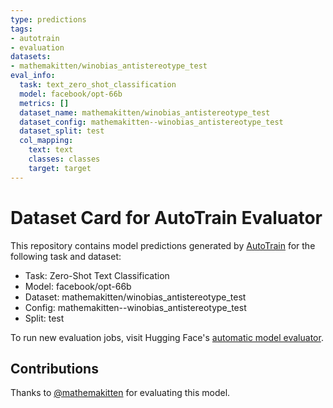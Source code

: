 ```yaml
---
type: predictions
tags:
- autotrain
- evaluation
datasets:
- mathemakitten/winobias_antistereotype_test
eval_info:
  task: text_zero_shot_classification
  model: facebook/opt-66b
  metrics: []
  dataset_name: mathemakitten/winobias_antistereotype_test
  dataset_config: mathemakitten--winobias_antistereotype_test
  dataset_split: test
  col_mapping:
    text: text
    classes: classes
    target: target
---
```

# Dataset Card for AutoTrain Evaluator

This repository contains model predictions generated by [AutoTrain](https://huggingface.co/autotrain) for the following task and dataset:

* Task: Zero-Shot Text Classification
* Model: facebook/opt-66b
* Dataset: mathemakitten/winobias_antistereotype_test
* Config: mathemakitten--winobias_antistereotype_test
* Split: test

To run new evaluation jobs, visit Hugging Face's [automatic model evaluator](https://huggingface.co/spaces/autoevaluate/model-evaluator).

## Contributions

Thanks to [@mathemakitten](https://huggingface.co/mathemakitten) for evaluating this model.